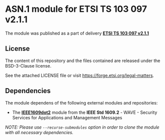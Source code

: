# ASN.1 module for ETSI TS 103 097 v2.1.1

The module was published as a part of delivery **[ETSI TS 103 097 v2.1.1](http://www.etsi.org/deliver/etsi_ts/103000_103099/103097/02.01.01_60/ts_103097v020101p.pdf)**

## License

The content of this repository and the files contained are released under the BSD-3-Clause license.

See the attached LICENSE file or visit https://forge.etsi.org/legal-matters.

## Dependencies

The module dependens of the following external modules and repositories:

* The **[IEEE1609dot2](https://forge.etsi.org/rep/ITS/asn1/ieee1609.2/)** module from the  **IEEE Std 1609.2** - WAVE - Security Services for Applications and Management Messages

*NOTE: Please use  `--recurse-submodules` option in order to clone the module with all necessary dependencies.*
